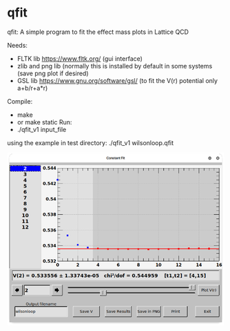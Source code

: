 # qfit
qfit: A simple program to fit the effect mass plots in Lattice QCD

Needs:
- FLTK lib https://www.fltk.org/  (gui interface)
- zlib and png lib (normally this is installed by default in some systems (save png plot if desired)
- GSL lib https://www.gnu.org/software/gsl/  (to fit the V(r) potential only a+b/r+a*r)

Compile:
- make
- or make static
Run:
- ./qfit_v1 input_file

using the example in test directory: ./qfit_v1 wilsonloop.qfit

![qfit screenshot](https://github.com/nmrcardoso/qfit/blob/master/qfit.png)
